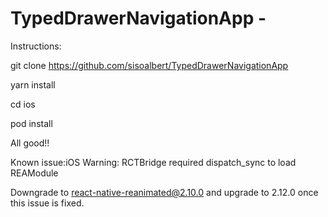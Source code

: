 # TypedDrawerNavigationApp -
Instructions:

git clone https://github.com/sisoalbert/TypedDrawerNavigationApp

yarn install

cd ios

pod install

All good!!

Known issue:iOS Warning: RCTBridge required dispatch_sync to load REAModule

Downgrade to react-native-reanimated@2.10.0 and upgrade to 2.12.0 once this issue is fixed.
